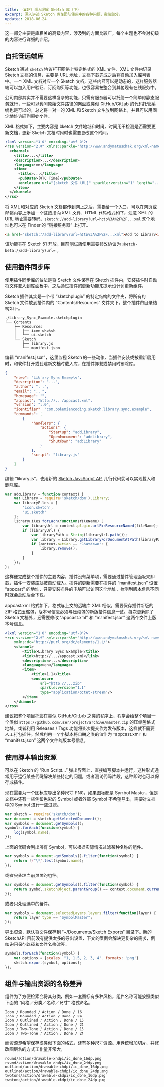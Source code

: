 ```yaml
---
title: （WIP）深入理解 Sketch 库（下）
excerpt: 深入讲述 Sketch 库在团队使用中的各种问题，高级部分。
updated: 2018-06-24
---
```


这一部分主要是库相关的高级内容，涉及到的方面比较广，每个主题也不会对初级的内容进行详细的介绍。

## 自托管远端库

Sketch 通过 `sketch` 协议打开网络上特定格式的 XML 文件，XML 文件内记录 Sketch 文档的信息，主要是 URL 地址，文档下载完成之后将自动加入库列表中。一个 XML 文档对应一个 Sketch 文档，这些内容可以是动态的，这样服务器端可以加入用户验证、订阅购买等功能，也很容易被整合到其他现有在线服务中。

公司内部其实并不需要这样复杂的功能，只需有服务器可以托管一个简单的静态服务就行，一些可以访问原始文件路径的网盘或类似 GitHub/GitLab 的代码托管系统也是可以的，总之将一对一的 XML 和 Sketch 文件放到网络上，并且可以用固定地址访问到原始文件。

XML 格式如下，主要内容是 Sketch 文件地址和时间，时间用于检测是否需要更新文档，更新 Sketch 文档时同时也需要更改这个时间。

```xml
<?xml version="1.0" encoding="utf-8"?>
<rss version="2.0" xmlns:sparkle="http://www.andymatuschak.org/xml-namespaces/sparkle"  xmlns:dc="http://purl.org/dc/elements/1.1/">
  <channel>
    <title>...</title>
    <description>...</description>
    <language>en</language>
    <item>
      <title>...</title>
      <pubDate>[UTC Time]</pubDate>
      <enclosure url="[sketch 文件 URL]" sparkle:version="1" length="..." type="application/octet-stream" />
    </item>
  </channel>
</rss>
```

将 XML 和对应的 Sketch 文档都传到网上之后，需要给一个入口，可以在网页或邮箱内容上添加一个链接指向 XML 文件，HTML 代码格式如下，注意 XML 的 URL 地址需要转码。`sketch://add-library?url=http%3A%2F%2F...xml` 这个地址也可以在 Finder 的 “链接服务器” 上打开。

```html
<a href="sketch://add-library?url=http%3A%2F%2F...xml">Add to Library</a>
```

该功能将在 Sketch 51 开放，目前[测试版](https://sketchapp.com/beta/)使用需要修改协议为 `sketch-beta://add-library?url=` 。

## 使用插件同步库

使用插件同步库的做法是将 Sketch 文件保存在 Sketch 插件内，安装插件时自动将文件载入到库面板中，之后通过插件的更新功能来提示设计师更新组件。

Sketch 插件其实是一个带 “sketchplugin” 的特定结构的文件夹，将所有的 Sketch 文件放到插件内的 “Contents/Resources” 文件夹下，整个插件的目录结构如下。

```
./Library_Sync_Example.sketchplugin 
└── Contents
    ├── Resources
    │   ├── icon.sketch
    │   └── ui.sketch
    └── Sketch
        ├── library.js
        └── manifest.json
```

编辑 “manifest.json”，这里监视 Sketch 的一些动作，当插件安装或被重新启用时，和软件打开或创建新文档时载入库，在插件卸载或禁用时删除库。

```json
{
    "name": "Library Sync Example",
    "description": "...",
    "author": "...",
    "email": "...",
    "homepage": "",
    "appcast": "http://.../appcast.xml",
    "version": "1.0",
    "identifier": "com.bohemiancoding.sketch.library.sync.example",
    "commands": [
        {
            "handlers": {
                "actions": {
                    "Startup": "addLibrary",
                    "OpenDocument": "addLibrary",
                    "Shutdown": "addLibrary"
                }
            },
            "script": "library.js"
        }
    ]
}
```

编辑 “library.js”，使用新的 [Sketch JavaScript API](https://developer.sketchapp.com/reference/api) 几行代码就可以实现载入和删除库。

```javascript
var addLibrary = function(context) {
    var Library = require('sketch/dom').Library;
    var libraryFiles = [
        'icon.sketch',
        'ui.sketch'
    ];
    libraryFiles.forEach(function(fileName) {
        var libraryUrl = context.plugin.urlForResourceNamed(fileName);
        if (libraryUrl) {
            var libraryPath = String(libraryUrl.path());
            var library = Library.getLibraryForDocumentAtPath(libraryPath);
            if (context.action == "Shutdown") {
                library.remove();
            }
        }
    });
};
```

这样便完成整个插件的主要内容，插件没有菜单项，需要通过插件管理面板来卸载，插件一安装库就被自动载入。插件的更新需要在插件的 “manifest.json” 设置 “appcast” 的地址，只要安装插件的电脑可以访问这个地址，检测到版本信息不同时就会启动后台下载。

appcast.xml 格式如下，格式与上文的远端库 XML 相似，需要保存插件新版的 ZIP 格式压缩包，版本号信息必须与压缩包的新版插件信息一致。每次更新除了 Sketch 文档外，还需要修改 “appcast.xml” 和 “manifest.json” 这两个文件上版本号信息。

```xml
<?xml version="1.0" encoding="utf-8"?>
<rss version="2.0" xmlns:sparkle="http://www.andymatuschak.org/xml-namespaces/sparkle"
    xmlns:dc="http://purl.org/dc/elements/1.1/">
    <channel>
        <title>Library Sync Example</title>
        <link>http://.../appcast.xml</link>
        <description>...</description>
        <language>en</language>
        <item>
            <title>1.1</title>
            <enclosure
                url="http://...zip"
                sparkle:version="1.1"
                type="application/octet-stream"/>
        </item>
    </channel>
</rss>
```

建议把整个项目托管在类似 GitHub/GitLab 之类的程序上，程序会给整个项目一个类似 `https://github.com/user/project/archive/master.zip` 的压缩包格式地址，或者利用 Releases / Tags 功能将某次提交作为发布版本，这样就不需要人工打包插件。然后利用一个小脚本将日期之类的值作为 “appcast.xml” 和 “manifest.json” 这两个文件的版本号信息。

## 使用脚本输出资源

可以在 Sketch 的 “Run Script...” 弹出界面上，直接编写脚本并运行，这种形式通常用于运行某些代码解决某些特定的问题，或者测试代码片段，这种即时也可以保存成插件。

现在需要为一个图标库导出多种尺寸 PNG，如果图标都是 Symbol Master，但是文档中还有一些例如色彩的 Symbol 或者外部 Symbol 不希望导出，需要对文档中的 Symbol 进行一些过滤。

```javascript
var sketch = require('sketch/dom');
var document = sketch.getSelectedDocument();
var symbols = document.getSymbols();
symbols.forEach(function(symbol) {
    log(symbol.name);
});
```

上面的代码会列出所有  Symbol，可以根据实际情况过滤某种名称的组件。

```javascript
var symbols = document.getSymbols().filter(function(symbol) {
    return !/^\*/.test(symbol.name);
});
```

或者只处理当前页面的组件。

```javascript
var symbols = document.getSymbols().filter(function(symbol) {
    return symbol.sketchObject.parentGroup() == context.document.currentPage();
});
```

或者只处理选中的组件。

```javascript
var symbols = document.selectedLayers.layers.filter(function(layer) {
    return layer.type == "SymbolMaster";
});
```

导出资源，默认将文件保存到 “~/Documents/Sketch Exports” 目录下。新的 SketchAPI 目前没有提供太多的导出设置，下文的案例会解决更复杂的需求，例如询问保存路径和文件名修改等。

```javascript
symbols.forEach(function(symbol) {
    var options = {scales: "1, 1.5, 2, 3, 4", formats: 'png'}
    sketch.export(symbol, options);
});
```

## 组件与输出资源的名称差异

组件为了方便检索会将其分类，例如一套图标有多种风格，组件名称可能按照类似下面的 “风格／分类／名称／尺寸” 格式命名。

```
Icon / Rounded / Action / Done / 16
Icon / Rounded / Action / Done / 24
Icon / Outlined / Action / Done / 16
Icon / Outlined / Action / Done / 24
Icon / Two-Tone / Action / Done / 16
Icon / Two-Tone / Action / Done / 24
```

而资源却希望保存成类似下面的格式，还有多种尺寸资源。用传统增加切片，并修改图层名的方式工作量非常大。

```
round/action/drawable-xhdpi/ic_done_16dp.png
round/action/drawable-xhdpi/ic_done_24dp.png
outlined/action/drawable-xhdpi/ic_done_16dp.png
outlined/action/drawable-xhdpi/ic_done_24dp.png
twotone/action/drawable-xhdpi/ic_done_16dp.png
twotone/action/drawable-xhdpi/ic_done_24dp.png
```



